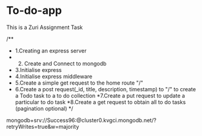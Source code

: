 # To-do-app
This is a Zuri Assignment Task

/**
* 1.Creating an express server
* 2. Create and Connect to mongodb
* 3.Initialise express
* 4.Initialise express middleware
* 5.Create a simple get request to the home route "/"
* 6.Create a post request(_id, title, description, timestamp) to "/" to create a Todo task to a to do collection
*7.Create a put request to update a particular to do task
*8.Create a get request to obtain all to do tasks (pagination optional)
*/

mongodb+srv://Success96:<BarCelonea96>@cluster0.kvgci.mongodb.net/?retryWrites=true&w=majority